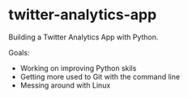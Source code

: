 # twitter-analytics-app
Building a Twitter Analytics App with Python. 

Goals: 
- Working on improving Python skils
- Getting more used to Git with the command line
- Messing around with Linux
